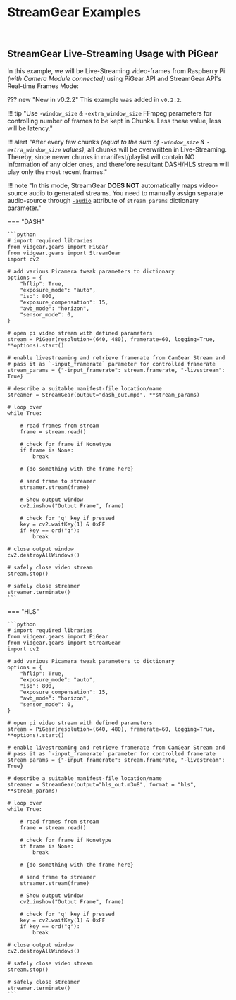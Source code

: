 <!--
===============================================
vidgear library source-code is deployed under the Apache 2.0 License:

Copyright (c) 2019 Abhishek Thakur(@abhiTronix) <abhi.una12@gmail.com>

Licensed under the Apache License, Version 2.0 (the "License");
you may not use this file except in compliance with the License.
You may obtain a copy of the License at

   http://www.apache.org/licenses/LICENSE-2.0

Unless required by applicable law or agreed to in writing, software
distributed under the License is distributed on an "AS IS" BASIS,
WITHOUT WARRANTIES OR CONDITIONS OF ANY KIND, either express or implied.
See the License for the specific language governing permissions and
limitations under the License.
===============================================
-->

# StreamGear Examples

&thinsp;

## StreamGear Live-Streaming Usage with PiGear

In this example, we will be Live-Streaming video-frames from Raspberry Pi _(with Camera Module connected)_  using PiGear API and StreamGear API's Real-time Frames Mode:

??? new "New in v0.2.2" 
    This example was added in `v0.2.2`.

!!! tip "Use `-window_size` & `-extra_window_size` FFmpeg parameters for controlling number of frames to be kept in Chunks. Less these value, less will be latency."

!!! alert "After every few chunks _(equal to the sum of `-window_size` & `-extra_window_size` values)_, all chunks will be overwritten in Live-Streaming. Thereby, since newer chunks in manifest/playlist will contain NO information of any older ones, and therefore resultant DASH/HLS stream will play only the most recent frames."

!!! note "In this mode, StreamGear **DOES NOT** automatically maps video-source audio to generated streams. You need to manually assign separate audio-source through [`-audio`](../../gears/streamgear/params/#a-exclusive-parameters) attribute of `stream_params` dictionary parameter."

=== "DASH"

    ```python
    # import required libraries
    from vidgear.gears import PiGear
    from vidgear.gears import StreamGear
    import cv2

    # add various Picamera tweak parameters to dictionary
    options = {
        "hflip": True,
        "exposure_mode": "auto",
        "iso": 800,
        "exposure_compensation": 15,
        "awb_mode": "horizon",
        "sensor_mode": 0,
    }

    # open pi video stream with defined parameters
    stream = PiGear(resolution=(640, 480), framerate=60, logging=True, **options).start()

    # enable livestreaming and retrieve framerate from CamGear Stream and
    # pass it as `-input_framerate` parameter for controlled framerate
    stream_params = {"-input_framerate": stream.framerate, "-livestream": True}

    # describe a suitable manifest-file location/name
    streamer = StreamGear(output="dash_out.mpd", **stream_params)

    # loop over
    while True:

        # read frames from stream
        frame = stream.read()

        # check for frame if Nonetype
        if frame is None:
            break

        # {do something with the frame here}

        # send frame to streamer
        streamer.stream(frame)

        # Show output window
        cv2.imshow("Output Frame", frame)

        # check for 'q' key if pressed
        key = cv2.waitKey(1) & 0xFF
        if key == ord("q"):
            break

    # close output window
    cv2.destroyAllWindows()

    # safely close video stream
    stream.stop()

    # safely close streamer
    streamer.terminate()
    ```

=== "HLS"

    ```python
    # import required libraries
    from vidgear.gears import PiGear
    from vidgear.gears import StreamGear
    import cv2

    # add various Picamera tweak parameters to dictionary
    options = {
        "hflip": True,
        "exposure_mode": "auto",
        "iso": 800,
        "exposure_compensation": 15,
        "awb_mode": "horizon",
        "sensor_mode": 0,
    }

    # open pi video stream with defined parameters
    stream = PiGear(resolution=(640, 480), framerate=60, logging=True, **options).start()

    # enable livestreaming and retrieve framerate from CamGear Stream and
    # pass it as `-input_framerate` parameter for controlled framerate
    stream_params = {"-input_framerate": stream.framerate, "-livestream": True}

    # describe a suitable manifest-file location/name
    streamer = StreamGear(output="hls_out.m3u8", format = "hls", **stream_params)

    # loop over
    while True:

        # read frames from stream
        frame = stream.read()

        # check for frame if Nonetype
        if frame is None:
            break

        # {do something with the frame here}

        # send frame to streamer
        streamer.stream(frame)

        # Show output window
        cv2.imshow("Output Frame", frame)

        # check for 'q' key if pressed
        key = cv2.waitKey(1) & 0xFF
        if key == ord("q"):
            break

    # close output window
    cv2.destroyAllWindows()

    # safely close video stream
    stream.stop()

    # safely close streamer
    streamer.terminate()
    ```


&thinsp;